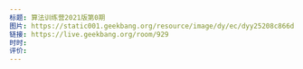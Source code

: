 ```yaml
---
标题: 算法训练营2021版第0期
图片: https://static001.geekbang.org/resource/image/dy/ec/dyy25208c866dd9bb4aa7a4289a358ec.jpg
链接: https://live.geekbang.org/room/929
时时: 
评价:
---
```


